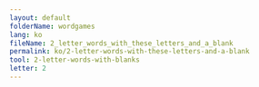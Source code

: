 ```yaml
---
layout: default
folderName: wordgames
lang: ko
fileName: 2_letter_words_with_these_letters_and_a_blank
permalink: ko/2-letter-words-with-these-letters-and-a-blank
tool: 2-letter-words-with-blanks
letter: 2
---
```

